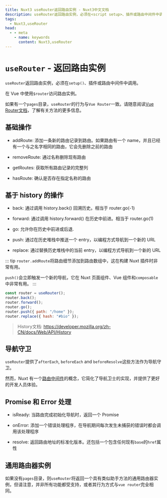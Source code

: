 ```yaml
---
title: Nuxt3 useRouter返回路由实例 - Nuxt3中文文档
description: useRouter返回路由实例，必须在<script setup>、插件或路由中间件中调用。在 Vue 中使用$router访问路由实例。
tags: 
  - Nuxt3,useRouter
head:
  - - meta
    - name: keywords
      content: Nuxt3,useRouter
---
```


# `useRouter` - 返回路由实例

`useRouter`返回路由实例，必须在`setup()`、插件或路由中间件中调用。

在 Vue 中使用`$router`访问路由实例。

如果有一个`pages`目录，`useRouter`的行为与`Vue Router`一致。请随意阅读[Vue Router文档](https://router.vuejs.org/zh/api/#addroute)，了解有关方法的更多信息。

## 基础操作

- addRoute: 添加一条新的路由记录到路由。如果路由有一个 name，并且已经有一个与之名字相同的路由，它会先删除之前的路由

- removeRoute: 通过名称删除现有路由

- getRoutes: 获取所有路由记录的完整列

- hasRoute: 确认是否存在指定名称的路由


## 基于 history 的操作

- back: 通过调用 history.back() 回溯历史。相当于 router.go(-1)

- forward: 通过调用 history.forward() 在历史中前进。相当于 router.go(1)

- go: 允许你在历史中前进或后退.

- push: 通过在历史堆栈中推送一个 entry，以编程方式导航到一个新的 URL

- replace: 通过替换历史堆栈中的当前 entry，以编程方式导航到一个新的 URL

::: tip
`router.addRoute`将路由细节添加到路由数组中，这在构建 Nuxt 插件时非常有用。

`push()`会立即触发一个新的导航，它在 Nuxt 页面组件、Vue 组件和`composable`中非常有用。
:::

```js
const router = useRouter();
router.back();
router.forward();
router.go();
router.push({ path: "/home" });
router.replace({ hash: "#bio" });
```

> History文档: https://developer.mozilla.org/zh-CN/docs/Web/API/History

## 导航守卫

`useRouter`提供了`afterEach`, `beforeEach` and `beforeResolve`这些方法作为导航守卫。

然而，Nuxt 有一个[路由中间件](/nuxt3/directory-middleware)的概念，它简化了导航卫士的实现，并提供了更好的开发人员体验。

## Promise 和 Error 处理

- isReady: 当路由完成初始化导航时，返回一个 Promise

- onError: 添加一个错误处理程序，在导航期间每次发生未捕获的错误时都会调用该处理程序

- resolve: 返回路由地址的标准化版本。还包括一个包含任何现有`base`的`href`属性

## 通用路由器实例

如果没有`pages`目录，则`useRouter`将返回一个具有类似助手方法的通用路由器实例，但请注意，并非所有功能都受支持，或者其行为方式与`vue router`完全相同。